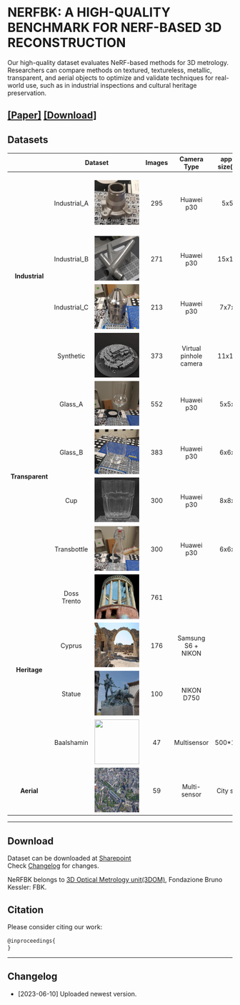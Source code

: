 # NERFBK: A HIGH-QUALITY BENCHMARK FOR NERF-BASED 3D RECONSTRUCTION
Our high-quality dataset evaluates NeRF-based methods for 3D metrology. Researchers can compare methods on textured, textureless, metallic, transparent, and aerial objects to optimize and validate techniques for real-world use, such as in industrial inspections and cultural heritage preservation.


[**[Paper]**]() [**[Download]**](#Download) 
---

## <a name="Datasets"></a> Datasets
<div style=”text-align: center;”>
  <table   style=”margin: auto；” width=’60%’>
  <thead>
    <tr>
      <th></th>
      <th colspan="2", style="width:100px">Dataset</th>
      <th>Images</th>
      <th>Camera Type</th>
      <th>approx size(cm)</th>
      <th>Description</th>
    </tr>
  </thead>
  <tbody>
    <tr>
      <td rowspan="4",  align="center" ><strong>Industrial</td>
      <td align="center">Industrial_A</td>
      <td align="center"><img src="./pictures/Industrial/Industrial_A.png" height="100" width="100"></td>
      <td align="center">295</td>
      <td align="center">Huawei p30</td>
      <td align="center">5x5x4</td>
      <td align="center">Textureless<br>Small and complex<br>Reflective<br>Two acquisitions<br>Ground truth<br>Video</td>
    </tr>
    <tr>
      <td align="center">Industrial_B</td>
      <td align="center"><img src="./pictures/Industrial/Industrial_B.png"  height="100" width="100"> </td>
      <td align="center">271</td>
      <td align="center">Huawei p30</td>
      <td align="center">15x12x4</td>
      <td align="center">Textureless<br>complex<br>Reflective<br>Ground truth<br>Video</td>
    </tr>
    <tr>
      <td align="center">Industrial_C</td>
      <td align="center"><img src="./pictures/Industrial/Industrial_C.png" height="100" width="100"> </td>
      <td align="center">213</td>
      <td align="center">Huawei p30</td>
      <td align="center">7x7x14</td>
      <td align="center">Textureless<br>complex<br>Reflective<br>Ground truth<br>Video</td>
    </tr>
    <tr>
      <td align="center">Synthetic</td>
      <td align="center"><img src="./pictures/Industrial/Synthetic.png"  height="100" width="100"> </td>
      <td align="center">373</td>
      <td align="center">Virtual pinhole camera</td>
      <td align="center">11x11x2</td>
      <td align="center">Well-textured<br>complex<br>Ground truth<br>Video</td>
    </tr>
    <tr>
      <td rowspan="4" align="center"><strong>Transparent</td>
      <td align="center">Glass_A</td>
      <td align="center"><img src="./pictures/Transparent/Glass_A.png"  height="100" width="100"> </td>
      <td align="center">552</td>
      <td align="center">Huawei p30</td>
      <td align="center">5x5x25</td>
      <td align="center">Complex shape<br>Highly refractive<br>Ground truth<br>Video</td>
    </tr>
    <tr>
      <td align="center">Glass_B</td>
      <td align="center"><img src="./pictures/Transparent/Glass_B.png" height="100" width="100"> </td>
      <td align="center">383</td>
      <td align="center">Huawei p30</td>
      <td align="center">6x6x10</td>
      <td align="center">Complex shape<br>Highly refractive<br>Ground truth<br>Video</td>
    </tr>
    <tr>
      <td align="center">Cup</td>
      <td align="center"><img src="./pictures/Transparent/Cup.png" height="100" width="100"> </td>
      <td align="center">300</td>
      <td align="center">Huawei p30</td>
      <td align="center">8x8x10</td>
      <td align="center">Complex shape<br>Highly refractive<br>Ground truth<br>Video</td>
    </tr>
    <tr>
      <td align="center">Transbottle</td>
      <td align="center"><img src="./pictures/Transparent/Transbottle.png" height="100" width="100"> </td>
      <td align="center">300</td>
      <td align="center">Huawei p30</td>
      <td align="center">6x6x30</td>
      <td align="center">Complex shape<br>Highly refractive<br>Ground truth<br>Video</td>
    </tr>
    <tr>
      <td rowspan="4" align="center"><strong>Heritage</td>
      <td align="center">Doss Trento</td>
      <td align="center"><img src="./pictures/Heritage/Doss Trento.png" height="100" width="100"> </td>
      <td align="center">761</td>
      <td align="center"></td>
      <td align="center"></td>
      <td align="center">Outdoor large scale<br>Dense images<br>Ground truth</td>
    </tr>
    <tr>
      <td align="center">Cyprus</td>
      <td align="center"><img src="./pictures/Heritage/Cyprus.png" height="100" width="100"> </td>
      <td align="center">176</td>
      <td align="center">Samsung S6
+ NIKON</td>
      <td align="center"></td>
      <td align="center">Outdoor large scale<br>Sparse images<br>Ground truth</td>
    </tr>
    <tr>
      <td align="center">Statue</td>
      <td align="center"><img src="./pictures/Heritage/Statue.png" height="100" width="100"> </td>
      <td align="center">100</td>
      <td align="center">NIKON D750</td>
      <td align="center"></td>
      <td align="center">Outdoor large scale<br>Two cameras<br>Sparse images<br>Ground truth</td>
    </tr>
    <tr>
      <td align="center">Baalshamin</td>
      <td align="center"><img src="./pictures/Heritage/Baalshamin.png" height="100" width="100"> </td>
      <td align="center">47</td>
      <td align="center">Multisensor</td>
      <td align="center">500*1500</td>
      <td align="center">Multisensor<br>Lost object<br>Suboptimal baseline<br>Unconstrained dataset</td>
    </tr>
    <tr>
      <td align="center"><strong>Aerial</td>
      <td align="center"></td>
      <td align="center"><img src="./pictures/Aerial/aerial.png" height="100" width="100"> </td>
      <td align="center">59</td>
      <td align="center">Multi-sensor</td>
      <td align="center">City scale</td>
      <td align="center">Outdoor large scale<br>Five sensors<br>Sparse images<br>Ground truth</td>
    </tr>
  </tbody>
  </table>
</div>

---
## <a name="download"></a> Download

Dataset can be downloaded at [Sharepoint](https://fbk.sharepoint.com/:f:/r/sites/NerFBK/Shared%20Documents/NeRFBK?csf=1&web=1&e=pRePyL)  
Check [Changelog](#changelog) for changes.

NeRFBK belongs to [3D Optical Metrology unit(3DOM)](https://3dom.fbk.eu/), Fondazione Bruno Kessler: FBK.
## Citation

Please consider citing our work:

    @inproceedings{
    }

---
## <a name="changelog"></a> Changelog 
* [2023-06-10] Uploaded newest version.
